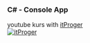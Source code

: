 ### C# - Console App
youtube kurs with [itProger](https://www.youtube.com/playlist?list=PLDyJYA6aTY1laYPs6iS-SrYl9DZLVCUKr)  
[![itProger](https://i.ytimg.com/vi/_8yZYhAkQjQ/hqdefault.jpg?sqp=-oaymwEXCNACELwBSFryq4qpAwkIARUAAIhCGAE=&rs=AOn4CLC0-yxMBOq9iOf9H_AZABcDRI1kEg)](https://www.youtube.com/playlist?list=PLDyJYA6aTY1laYPs6iS-SrYl9DZLVCUKr)
